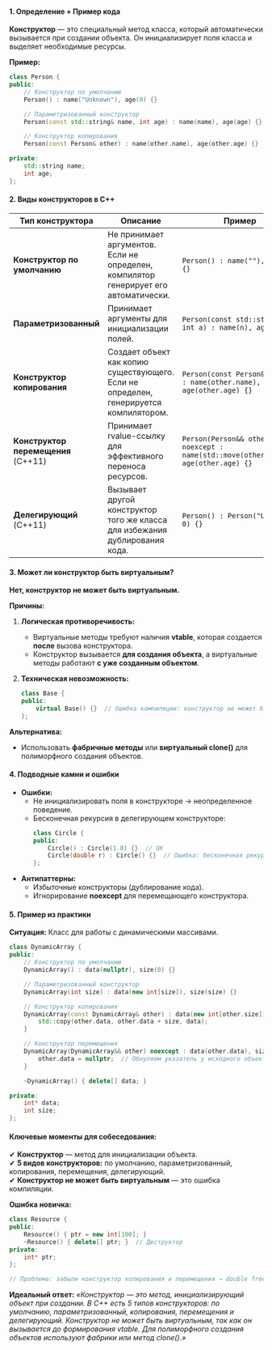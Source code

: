 #### **1. Определение + Пример кода**  
**Конструктор** — это специальный метод класса, который автоматически вызывается при создании объекта. Он инициализирует поля класса и выделяет необходимые ресурсы.  

**Пример:**  
```cpp
class Person {
public:
    // Конструктор по умолчанию
    Person() : name("Unknown"), age(0) {}

    // Параметризованный конструктор
    Person(const std::string& name, int age) : name(name), age(age) {}

    // Конструктор копирования
    Person(const Person& other) : name(other.name), age(other.age) {}

private:
    std::string name;
    int age;
};
```  

#### **2. Виды конструкторов в C++**  

| **Тип конструктора**      | **Описание**                                                                 | **Пример**                                                                 |
|---------------------------|-----------------------------------------------------------------------------|----------------------------------------------------------------------------|
| **Конструктор по умолчанию** | Не принимает аргументов. Если не определен, компилятор генерирует его автоматически. | `Person() : name(""), age(0) {}` |
| **Параметризованный**     | Принимает аргументы для инициализации полей.                                 | `Person(const std::string& n, int a) : name(n), age(a) {}` |
| **Конструктор копирования** | Создает объект как копию существующего. Если не определен, генерируется компилятором. | `Person(const Person& other) : name(other.name), age(other.age) {}` |
| **Конструктор перемещения** (C++11) | Принимает rvalue-ссылку для эффективного переноса ресурсов. | `Person(Person&& other) noexcept : name(std::move(other.name)), age(other.age) {}` |
| **Делегирующий** (C++11)  | Вызывает другой конструктор того же класса для избежания дублирования кода. | `Person() : Person("Unknown", 0) {}` |

#### **3. Может ли конструктор быть виртуальным?**  
**Нет, конструктор не может быть виртуальным.**  

**Причины:**  
1. **Логическая противоречивость:**  
   - Виртуальные методы требуют наличия **vtable**, которая создается **после** вызова конструктора.  
   - Конструктор вызывается **для создания объекта**, а виртуальные методы работают **с уже созданным объектом**.  

2. **Техническая невозможность:**  
   ```cpp
   class Base {
   public:
       virtual Base() {}  // Ошибка компиляции: конструктор не может быть виртуальным
   };
   ```  

**Альтернатива:**  
- Использовать **фабричные методы** или **виртуальный clone()** для полиморфного создания объектов.  

#### **4. Подводные камни и ошибки**  
- **Ошибки:**  
  - Не инициализировать поля в конструкторе → неопределенное поведение.  
  - Бесконечная рекурсия в делегирующем конструкторе:  
    ```cpp
    class Circle {
    public:
        Circle() : Circle(1.0) {}  // OK
        Circle(double r) : Circle() {}  // Ошибка: бесконечная рекурсия
    };
    ```  
- **Антипаттерны:**  
  - Избыточные конструкторы (дублирование кода).  
  - Игнорирование **noexcept** для перемещающего конструктора.  

#### **5. Пример из практики**  
**Ситуация:** Класс для работы с динамическими массивами.  
```cpp
class DynamicArray {
public:
    // Конструктор по умолчанию
    DynamicArray() : data(nullptr), size(0) {}

    // Параметризованный конструктор
    DynamicArray(int size) : data(new int[size]), size(size) {}

    // Конструктор копирования
    DynamicArray(const DynamicArray& other) : data(new int[other.size]), size(other.size) {
        std::copy(other.data, other.data + size, data);
    }

    // Конструктор перемещения
    DynamicArray(DynamicArray&& other) noexcept : data(other.data), size(other.size) {
        other.data = nullptr;  // Обнуляем указатель у исходного объекта
    }

    ~DynamicArray() { delete[] data; }

private:
    int* data;
    int size;
};
```  

#### **Ключевые моменты для собеседования:**  
✔ **Конструктор** — метод для инициализации объекта.  
✔ **5 видов конструкторов:** по умолчанию, параметризованный, копирования, перемещения, делегирующий.  
✔ **Конструктор не может быть виртуальным** — это ошибка компиляции.  

**Ошибка новичка:**  
```cpp
class Resource {
public:
    Resource() { ptr = new int[100]; }
    ~Resource() { delete[] ptr; }  // Деструктор
private:
    int* ptr;
};

// Проблема: забыли конструктор копирования и перемещения → double free при копировании.
```  

**Идеальный ответ:**
*«Конструктор — это метод, инициализирующий объект при создании. В C++ есть 5 типов конструкторов: по умолчанию, параметризованный, копирования, перемещения и делегирующий. Конструктор не может быть виртуальным, так как он вызывается до формирования vtable. Для полиморфного создания объектов используют фабрики или метод clone().»*